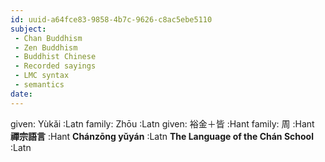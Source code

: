 ```yaml
---
id: uuid-a64fce83-9858-4b7c-9626-c8ac5ebe5110
subject: 
 - Chan Buddhism
 - Zen Buddhism
 - Buddhist Chinese
 - Recorded sayings
 - LMC syntax
 - semantics
date: 
---
```


given: Yùkǎi :Latn
family: Zhōu :Latn
given: 裕金＋皆 :Hant
family: 周 :Hant
**禪宗語言** :Hant
**Chánzōng yǔyán** :Latn
**The Language of the Chán School** :Latn